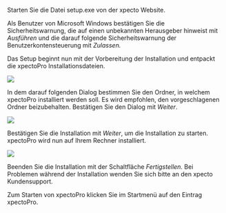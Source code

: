 Starten Sie die Datei setup.exe von der xpecto Website.

Als Benutzer von Microsoft Windows bestätigen Sie die Sicherheitswarnung, die auf einen unbekannten Herausgeber hinweist mit	*Ausführen* und die darauf folgende Sicherheitswarnung der Benutzerkontensteuerung mit *Zulassen.*

Das Setup beginnt nun mit der Vorbereitung der Installation und entpackt die xpectoPro Installationsdateien.

![](http://xpecto.github.io/docs/xpecto/Installation/Installation_der_Software/Setup.png)


In dem darauf folgenden Dialog bestimmen Sie den Ordner, in welchem  xpectoPro installiert werden soll. Es wird empfohlen, den vorgeschlagenen Ordner beizubehalten.  Bestätigen Sie den Dialog mit *Weiter*.

![](http://xpecto.github.io/docs/xpecto/Installation/Installation_der_Software/Setup_Folder.png)


Bestätigen Sie die Installation mit *Weiter*, um die Installation zu starten. xpectoPro wird nun auf Ihrem Rechner installiert. 

![](http://xpecto.github.io/docs/xpecto/Installation/Installation_der_Software/Setup2.png)


Beenden Sie die Installation mit der Schaltfläche *Fertigstellen.* Bei Problemen während der Installation wenden Sie sich bitte an den xpecto Kundensupport.

Zum Starten von xpectoPro klicken Sie im Startmenü auf den Eintrag xpectoPro.

